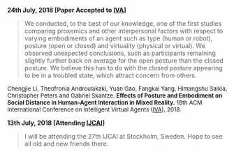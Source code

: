 **24th July, 2018 [Paper Accepted to [IVA](http://iva2018.westernsydney.edu.au/)]**

>We conducted, to the best of our knowledge, one of the first studies comparing proxemics and other interpersonal factors with respect to varying embodiments of an agent such as type (human or robot), posture (open or closed) and virtuality (physical or virtual). We observed unexpected conclusions, such as participants remaining slightly further back on average for the open posture than the closed posture. We believe this has to do with the closed posture appearing to be in a troubled state, which attract concern from others.

<font size="2"> Chengjie Li, Theofronia Androulakaki, Yuan Gao, Fangkai Yang, Himangshu Saikia, Christopher Peters and Gabriel Skantze. <b>Effects of Posture and Embodiment on Social Distance in Human-Agent Interaction in Mixed Reality.</b> 18th ACM International Conference on Intelligent Virtual Agents (<a href="http://iva2018.westernsydney.edu.au/">IVA</a>), 2018. </font><br/>  

**13th July, 2018 [Attending [IJCAI](https://www.ijcai-18.org/)]**

>I will be attending the 27th IJCAI at Stockholm, Sweden. Hope to see all old and new friends there. 
